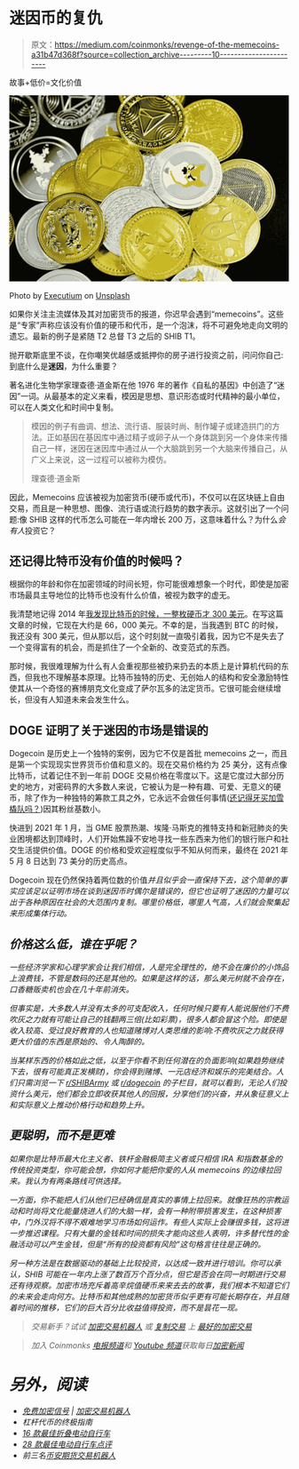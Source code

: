 # 迷因币的复仇

> 原文：<https://medium.com/coinmonks/revenge-of-the-memecoins-a31b47d368f?source=collection_archive---------10----------------------->

故事+低价=文化价值

![](img/a7107cb2c3d8e24b8afc50e695faf09e.png)

Photo by [Executium](https://unsplash.com/@executium?utm_source=unsplash&utm_medium=referral&utm_content=creditCopyText) on [Unsplash](https://unsplash.com/s/photos/shib?utm_source=unsplash&utm_medium=referral&utm_content=creditCopyText)

如果你关注主流媒体及其对加密货币的报道，你迟早会遇到“memecoins”。这些是“专家”声称应该没有价值的硬币和代币，是一个泡沫，将不可避免地走向文明的遗忘。最新的例子是紧随 T2 总督 T3 之后的 SHIB T1。

抛开歇斯底里不谈，在你嘲笑优越感或抵押你的房子进行投资之前，问问你自己:到底什么是**迷因**，为什么重要？

著名进化生物学家理查德·道金斯在他 1976 年的著作《自私的基因》中创造了“迷因”一词。从最基本的定义来看，模因是思想、意识形态或时代精神的最小单位，可以在人类文化和时间中复制。

> 模因的例子有曲调、想法、流行语、服装时尚、制作罐子或建造拱门的方法。正如基因在基因库中通过精子或卵子从一个身体跳到另一个身体来传播自己一样，迷因在迷因库中通过从一个大脑跳到另一个大脑来传播自己，从广义上来说，这一过程可以被称为模仿。
> 
> 理查德·道金斯

因此，Memecoins 应该被视为加密货币(硬币或代币)，不仅可以在区块链上自由交易，而且是一种思想、图像、流行语或流行趋势的数字表示。这就引出了一个问题:像 SHIB 这样的代币怎么可能在一年内增长 200 万，这意味着什么？为什么*会有人*投资它？

## 还记得比特币没有价值的时候吗？

根据你的年龄和你在加密领域的时间长短，你可能很难想象一个时代，即使是加密市场最具主导地位的比特币也没有什么价值，被视为数字的虚无。

我清楚地记得 2014 年[我发现比特币的时候，一整枚硬币才 300 美元](https://www.investopedia.com/articles/forex/121815/bitcoins-price-history.asp)。在写这篇文章的时候，它现在大约是 66，000 美元。不幸的是，当我遇到 BTC 的时候，我还没有 300 美元，但从那以后，这个时刻就一直吸引着我，因为它不是失去了一个变得富有的机会，而是抓住了一个全新的、改变范式的东西。

那时候，我很难理解为什么有人会重视那些被扔来扔去的本质上是计算机代码的东西，但我也不理解基本原理。比特币独特的历史、无创始人的结构和安全激励特性使其从一个奇怪的赛博朋克文化变成了萨尔瓦多的法定货币。它很可能会继续增长，但没有人知道未来会发生什么。

## DOGE 证明了关于迷因的市场是错误的

Dogecoin 是历史上一个独特的案例，因为它不仅是首批 memecoins 之一，而且是第一个实现现实世界货币价值和意义的。现在交易价格约为 25 美分，这有点像比特币，试着记住不到一年前 DOGE 交易价格在零度以下。这是它度过大部分历史的地方，对密码界的大多数人来说，它被认为是一种有趣、可爱、无意义的硬币，除了作为一种独特的筹款工具之外，它永远不会做任何事情([还记得牙买加雪橇队吗？](https://www.dailydot.com/unclick/dogecoin-jamaica-bobsled-olympics/))因其粉丝基数小。

快进到 2021 年 1 月，当 GME 股票热潮、埃隆·马斯克的推特支持和新冠肺炎的失业困境都达到顶峰时，人们开始焦躁不安地寻找一些东西来为他们的银行账户和社交生活提供价值。DOGE 的价格和受欢迎程度似乎不知从何而来，最终在 2021 年 5 月 8 日达到 73 美分的历史高点。

Dogecoin 现在仍然保持着两位数的价值*并且似乎会一直保持下去，这个简单的事实应该足以证明市场在谈到迷因币时偶尔是错误的，但它也证明了迷因的力量可以出于各种原因在社会的大范围内复制。哪里价格低，哪里人气高，人们就会聚集起来形成集体行动。*

## *价格这么低，谁在乎呢？*

*一些经济学家和心理学家会让我们相信，人是完全理性的，绝不会在廉价的小饰品上浪费钱，不管是数码的还是其他的。如果是这样的话，那么美元树就不会存在，口香糖贩卖机也会在几十年前消失。*

*但事实是，大多数人并没有太多的可支配收入，任何时候只要有人能说服他们不费吹灰之力就有可能让自己的钱翻两三倍(比如彩票)，很多人都会冒这个险。即使是收入较高、受过良好教育的人也知道赌博对人类思维的影响:不费吹灰之力就获得更大价值的东西是原始的、令人陶醉的。*

*当某样东西的价格如此之低，以至于你看不到任何潜在的负面影响(如果趋势继续下去，很有可能真正发横财)，你会得到赌博、一元店经济和娱乐的完美结合。人们只需浏览一下 [r/SHIBArmy](https://www.reddit.com/r/SHIBArmy/) 或 [r/dogecoin](https://www.reddit.com/r/dogecoin/) 的子栏目，就可以看到，无论人们投资什么美元，他们都会立即收获其他人的回报，分享他们的兴奋，并从象征意义上和实际意义上推动价格行动和趋势上升。*

## *更聪明，而不是更难*

*如果你是比特币最大化主义者、铁杆金融极简主义者或只相信 IRA 和指数基金的传统投资类型，你可能会想，你如何才能把你爱的人从 memecoins 的边缘拉回来。我认为有两条路线可供选择。*

*一方面，你不能把人们从他们已经确信是真实的事情上拉回来。就像狂热的宗教运动和时尚将文化能量烧进人们的大脑一样，会有一种附带损害发生，在这种损害中，门外汉将不得不艰难地学习市场如何运作。有些人实际上会赚很多钱，这将进一步推迟课程。只有大量的金钱和时间的损失才能向这些人表明，许多替代性的金融活动可以产生金钱，但是“所有的投资都有风险”这句格言往往是正确的。*

*另一种方法是在数据驱动的基础上比较投资，以达成一致并进行培训。你可以承认，SHIB 可能在一年内上涨了数百万个百分点，但它是否会在同一时期进行交易还有待观察。加密市场充斥着高辛烷值硬币来来去去的故事，我们根本不知道它们的未来会走向何方。比特币和其他成熟的加密货币似乎更有可能长期存在，并且随着时间的推移，它们的巨大百分比收益值得投资，而不是昙花一现。*

> **交易新手？试试* [*加密交易机器人*](/coinmonks/crypto-trading-bot-c2ffce8acb2a) *或* [*复制交易*](/coinmonks/top-10-crypto-copy-trading-platforms-for-beginners-d0c37c7d698c) *上* [*最好的加密交易*](/coinmonks/crypto-exchange-dd2f9d6f3769)*

> *加入 Coinmonks [电报频道](https://t.me/coincodecap)和 [Youtube 频道](https://www.youtube.com/c/coinmonks/videos)获取每日[加密新闻](http://coincodecap.com/)*

# *另外，阅读*

*   *[免费加密信号](/coinmonks/free-crypto-signals-48b25e61a8da) | [加密交易机器人](/coinmonks/crypto-trading-bot-c2ffce8acb2a)*
*   *杠杆代币的终极指南*
*   *[16 款最佳折叠电动自行车](/coinmonks/top-17-folding-electric-bikes-5e296f0918cb)*
*   *[28 款最佳电动自行车点评](/coinmonks/the-28-best-electric-bikes-review-and-buying-guide-in-2023-7bb3146cb403)*
*   *前三名[币安期货交易机器人](/coinmonks/top-3-binance-futures-trading-bots-e6031f84b3f9)*